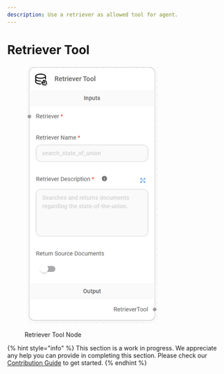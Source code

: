 ```yaml
---
description: Use a retriever as allowed tool for agent.
---
```


# Retriever Tool

<figure><img src="/assets/image (8) (1) (1) (1) (1) (2) (1).png" alt="" width="311"><figcaption><p>Retriever Tool Node</p></figcaption></figure>

{% hint style="info" %}
This section is a work in progress. We appreciate any help you can provide in completing this section. Please check our [Contribution Guide](broken-reference) to get started.
{% endhint %}
